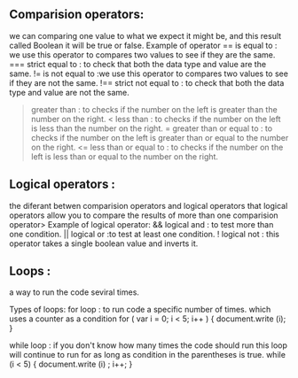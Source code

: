 ## Comparision operators:

we can comparing one value to what we expect it might be, and this result called Boolean it will be true or false.
Example of operator
== is equal to : we use this operator to compares two values to see if they are the same.
=== strict equal to : to check that both the data type and value are the same.
!= is not equal to :we use this operator to compares two values to see if they are not the same.
!== strict not equal to : to check that both the data type and value are not the same.
> greater than : to checks if the number on the left is greater than the number on the right.
< less than : to checks if the number on the left is less than the number on the right.
>= greater than or equal to : to checks if the number on the left is greater than or equal to the number on the right.
<= less than or equal to : to checks if the number on the left is less than or equal to the number on the right.

## Logical operators :

the diferant betwen comparision operators and logical operators that logical operators allow you to compare the results of more than one comparision operator>
Example of logical operator:
&& logical and : to test more than one condition.
|| logical or :to test at least one condition.
! logical not : this operator takes a single boolean value and inverts it.

## Loops :
a way to run the code seviral times.

Types of loops:
for loop : to run code a specific number of times.
which uses a counter as a condition 
   for ( var i = 0; i < 5; i++ ) {
           document.write (i);
        }

while loop : if you don't know how many times the code should run 
this loop will continue to run for as long as condition in the parentheses is true.
      while (i < 5) {
      document.write (i) ;
        i++;
       }